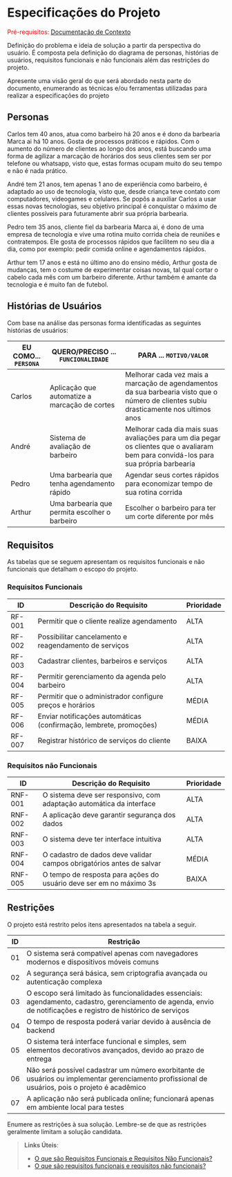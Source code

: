 # Especificações do Projeto

<span style="color:red">Pré-requisitos: <a href="01-Documentação de Contexto.md"> Documentação de Contexto</a></span>

Definição do problema e ideia de solução a partir da perspectiva do usuário. É composta pela definição do  diagrama de personas, histórias de usuários, requisitos funcionais e não funcionais além das restrições do projeto.

Apresente uma visão geral do que será abordado nesta parte do documento, enumerando as técnicas e/ou ferramentas utilizadas para realizar a especificações do projeto

## Personas

Carlos tem 40 anos, atua como barbeiro há 20 anos e é dono da barbearia Marca ai há 10 anos. Gosta de processos práticos e rápidos. Com o aumento do número de clientes ao longo dos anos, está buscando uma forma de agilizar a marcação de horários dos seus clientes sem ser por telefone ou whatsapp, visto que, estas formas ocupam muito do seu tempo e não é nada prático. 

André tem 21 anos, tem apenas 1 ano de experiência como barbeiro, é adaptado ao uso de tecnologia, visto que, desde criança teve contato com computadores, videogames e celulares. Se popôs a auxiliar Carlos a usar essas novas tecnologias, seu objetivo principal é conquistar o máximo de clientes possíveis para futuramente abrir sua própria barbearia. 

Pedro tem 35 anos, cliente fiel da barbearia Marca ai, é dono de uma empresa de tecnologia e vive uma rotina muito corrida cheia de reuniões e contratempos. Ele gosta de processos rápidos que facilitem no seu dia a dia, como por exemplo: pedir comida online e agendamentos rápidos.  

Arthur tem 17 anos e está no último ano do ensino médio, Arthur gosta de mudanças, tem o costume de experimentar coisas novas, tal qual cortar o cabelo cada mês com um barbeiro diferente. Arthur também é amante da tecnologia e é muito fan de futebol.  


## Histórias de Usuários

Com base na análise das personas forma identificadas as seguintes histórias de usuários:

|EU COMO... `PERSONA`| QUERO/PRECISO ... `FUNCIONALIDADE` |PARA ... `MOTIVO/VALOR`                 |
|--------------------|------------------------------------|----------------------------------------|
|Carlos | Aplicação que automatize a marcação de cortes          | Melhorar cada vez mais a marcação de agendamentos da sua barbearia visto que o número de clientes subiu drasticamente nos ultimos anos           |
|André       | Sistema de avaliação de barbeiro                 | Melhorar cada dia mais suas avaliações para um dia pegar os clientes que o avaliaram bem para convidá-los para sua própria barbearia |
|Pedro     | Uma barbearia que tenha agendamento rápido               | Agendar seus cortes rápidos para economizar tempo de sua rotina corrida |
|Arthur    | Uma barbearia que permita escolher o barbeiro             | Escolher o barbeiro para ter um corte diferente por mês |


## Requisitos

As tabelas que se seguem apresentam os requisitos funcionais e não funcionais que detalham o escopo do projeto. 

### Requisitos Funcionais

|ID    | Descrição do Requisito  | Prioridade |
|------|-----------------------------------------|----|
|RF-001| Permitir que o cliente realize agendamento | ALTA | 
|RF-002| Possibilitar cancelamento e reagendamento de serviços | ALTA |
|RF-003| Cadastrar clientes, barbeiros e serviços | ALTA | 
|RF-004| Permitir gerenciamento da agenda pelo barbeiro | ALTA | 
|RF-005| Permitir que o administrador configure preços e horários | MÉDIA | 
|RF-006| Enviar notificações automáticas (confirmação, lembrete, promoções) | MÉDIA | 
|RF-007| Registrar histórico de serviços do cliente | BAIXA | 

### Requisitos não Funcionais

|ID     | Descrição do Requisito  |Prioridade |
|-------|-------------------------|----|
|RNF-001| O sistema deve ser responsivo, com adaptação automática da interface | ALTA | 
|RNF-002| A aplicação deve garantir segurança dos dados | ALTA | 
|RNF-003| O sistema deve ter interface intuitiva | ALTA | 
|RNF-004| O cadastro de dados deve validar campos obrigatórios antes de salvar | MÉDIA | 
|RNF-005| O tempo de resposta para ações do usuário deve ser em no máximo 3s | BAIXA | 

## Restrições

O projeto está restrito pelos itens apresentados na tabela a seguir.

|ID| Restrição                                             |
|--|-------------------------------------------------------|
|01| O sistema será compatível apenas com navegadores modernos e dispositivos móveis comuns |
|02| A segurança será básica, sem criptografia avançada ou autenticação complexa        |
|03| O escopo será limitado às funcionalidades essenciais: agendamento, cadastro, gerenciamento de agenda, envio de notificações e registro de histórico de serviços        |
|04| O tempo de resposta poderá variar devido à ausência de backend        |
|05| O sistema terá interface funcional e simples, sem elementos decorativos avançados, devido ao prazo de entrega        |
|06| Não será possível cadastrar um número exorbitante de usuários ou implementar gerenciamento profissional de usuários, pois o projeto é acadêmico        |
|07| A aplicação não será publicada online; funcionará apenas em ambiente local para testes        |

Enumere as restrições à sua solução. Lembre-se de que as restrições geralmente limitam a solução candidata.

> **Links Úteis**:
> - [O que são Requisitos Funcionais e Requisitos Não Funcionais?](https://codificar.com.br/requisitos-funcionais-nao-funcionais/)
> - [O que são requisitos funcionais e requisitos não funcionais?](https://analisederequisitos.com.br/requisitos-funcionais-e-requisitos-nao-funcionais-o-que-sao/)
